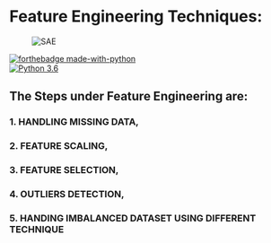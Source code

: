 # Feature Engineering Techniques:

<figure>
    <img src="https://406167-1278791-raikfcquaxqncofqfm.stackpathdns.com/wp-content/uploads/2021/03/A-Hands-on-Guide-to-Feature-Engineering-for-Machine-Learning-1024x537.png" alt="SAE" title="" />
</figure>

[![forthebadge made-with-python](http://ForTheBadge.com/images/badges/made-with-python.svg)](https://www.python.org/)                 
[![Python 3.6](https://img.shields.io/badge/python-3.6-blue.svg)](https://www.python.org/downloads/release/python-360/) 

## The Steps under Feature Engineering are:
### 1. HANDLING MISSING DATA, 
### 2. FEATURE SCALING, 
### 3. FEATURE SELECTION, 
### 4. OUTLIERS DETECTION, 
### 5. HANDING IMBALANCED DATASET USING DIFFERENT TECHNIQUE
